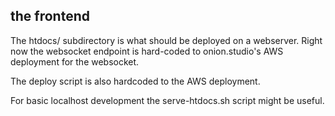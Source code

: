 the frontend
------------

The htdocs/ subdirectory is what should be deployed on a webserver. Right now the websocket endpoint is hard-coded to onion.studio's AWS deployment for the websocket.

The deploy script is also hardcoded to the AWS deployment.

For basic localhost development the serve-htdocs.sh script might be useful.
